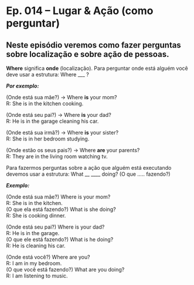 <h1> Ep. 014 – Lugar & Ação (como perguntar) </h1>

<h2> Neste episódio veremos como fazer perguntas sobre localização e sobre ação de pessoas. </h2>

<p><b>Where</b> significa <b>onde</b> (localização). Para perguntar onde está alguém você <br> deve usar a estrutura: Where ___ ? </p>

<p><b><i>Por exemplo:</i></b><br>

(Onde está sua mãe?) → Where <b>is</b> your mom? <br>
R: She is in the kitchen cooking.

(Onde está seu pai?) → Where <b>is</b> your dad? <br>
R: He is in the garage cleaning his car.

(Onde está sua irmã?) → Where <b>is</b> your sister? <br>
R: She is in her bedroom studying.

(Onde estão os seus pais?) → Where <b>are</b> your parents? <br>
R: They are in the living room watching tv.

</p>

<p> Para fazermos perguntas sobre a ação que alguém está executando <br> devemos usar a estrutura: What __ ____ doing? (O que ….. fazendo?) </p>

<p><b><i>Exemplo:</i></b><br>

(Onde está sua mãe?) Where is your mom? <br>
R: She is in the kitchen. <br>
(O que ela está fazendo?) What is she doing? <br>
R: She is cooking dinner. <br>

(Onde está seu pai?) Where is your dad? <br>
R: He is in the garage. <br>
(O que ele está fazendo?) What is he doing? <br>
R: He is cleaning his car. <br>

(Onde está você?) Where are you? <br>
R: I am in my bedroom. <br>
(O que você está fazendo?) What are you doing? <br>
R: I am listening to music.

</p>